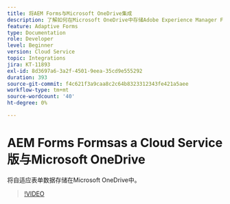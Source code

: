 ```yaml
---
title: 将AEM Forms与Microsoft OneDrive集成
description: 了解如何在Microsoft OneDrive中存储Adobe Experience Manager Formsas a Cloud Service提交数据。
feature: Adaptive Forms
type: Documentation
role: Developer
level: Beginner
version: Cloud Service
topic: Integrations
jira: KT-11893
exl-id: 8d3697a6-3a2f-4501-9eea-35cd9e555292
duration: 393
source-git-commit: f4c621f3a9caa8c2c64b8323312343fe421a5aee
workflow-type: tm+mt
source-wordcount: '40'
ht-degree: 0%

---
```


# AEM Forms Formsas a Cloud Service版与Microsoft OneDrive

将自适应表单数据存储在Microsoft OneDrive中。

>[!VIDEO](https://video.tv.adobe.com/v/3415792/?quality=12&learn=on)
